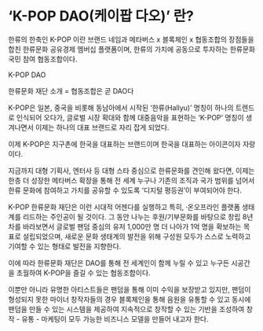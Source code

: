 # ‘K-POP DAO(케이팝 다오)’ 란?

한류의 한축인 K-POP 이란 브랜드 네임과 메타버스 x 블록체인 x 협동조합의 장점들을 합친 한류문화 공유경제 멤버십 플랫폼이며, 한류의 가치에 공동으로 투자하는 한류문화 국민 참여 협동조합이다.

&#x20;K-POP DAO

한류문화 재단 소개 = 협동조합은 곧 DAO다

&#x20;K-POP은 일본, 중국을 비롯해 동남아에서 시작된 ‘한류(Hallyu)’ 명칭이 하나의 트렌드로 인식되어 오다가, 글로벌 시장 확대와 함께 대중음악을 표현하는 ‘K-POP’ 명칭이 생겨나면서 이제는 하나의 대표 브랜드로 자리 잡게 되었다.

이제 K-POP은 지구촌에 한국을 대표하는 브랜드이며 한국을 대표하는 아이콘이자 자랑이다.

&#x20;지금까지 대형 기획사, 엔터사 등 대형 스타 중심으로 한류문화를 견인해 왔다면, 이제는 한층 더 성장한 메타버스 확장을 통해 전 세계 누구나 기존의 조직과 국가 범위를 넘어서 한류 문화에 참여하고 가치를 공유할 수 있도록 ‘디지털 평등권’이 부여되어야 한다.

&#x20;K-POP 한류문화 재단은 이런 시대적 어젠다를 실행하고 특히, 온〮오프라인 플랫폼 생태계를 리드하는 주인공이 될 것이다. 그 동안 나누는 후원/기부문화를 바탕으로 창립  8년 차를 바라보면서 글로벌 팬덤 중심의 유저 1,000만 명 더 나아가 1억 명을 확보하는 목표로 설립되었으며, 새로운 문화 생태계의 발전을 위해 구성원 모두가 스스로 노력하고 기여할  수 있는 형태로 발전을 지향한다.

&#x20;이에 따라 한류문화 재단은 DAO를 통해 전 세계인이 함께 누릴 수 있고 누구든 시공간을 초월하여 K-POP을 즐길 수 있는 협동조합이다.

&#x20; 이뿐만 아니라 유명한 아티스트들은 팬덤을 통해 이미 수익을 보장받고 있지만, 팬덤이 형성되지 못한 마이너 창작자들의 경우 블록체인을 통해 음원을 유통할 수 있고 동시에 팬덤을 만들 수 있는 시스템을 제공하여 지속적으로 창작할 수 있는 기반을 조성하여 창작 - 유통 - 마케팅이 모두 가능한 비즈니스 모델을 만들어 내고자 한다.
